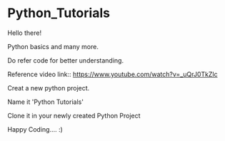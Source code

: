 # Python_Tutorials

Hello there!

Python basics and many more.

Do refer code for better understanding.

Reference video link::
https://www.youtube.com/watch?v=_uQrJ0TkZlc

Creat a new python project.

Name it 'Python Tutorials'

Clone it in your newly created Python Project

Happy Coding.... :)
